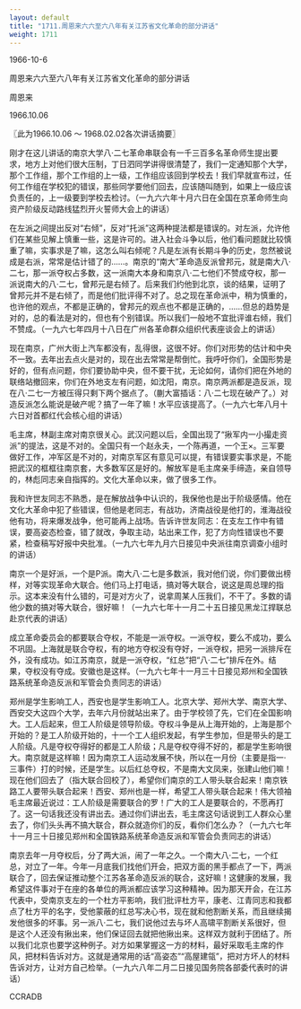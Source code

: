 ```yaml
---
layout: default
title: "1711.周恩来六六至六八年有关江苏省文化革命的部分讲话"
weight: 1711
---
```


1966-10-6

周恩来六六至六八年有关江苏省文化革命的部分讲话

周恩来

1966.10.06

〖此为1966.10.06 ～ 1968.02.02各次讲话摘要〗

刚才在这儿讲话的南京大学八·二七革命串联会有一千三百多名革命师生提出要求，地方上对他们很大压制，丁日泗同学讲得很清楚了，我们一定通知那个大学，那个工作组，那个工作组的上一级，工作组应该回到学校去！我们早就宣布过，任何工作组在学校犯的错误，那些同学要他们回去，应该随叫随到，如果上一级应该负责任的，上一级要到学校去检讨。（一九六六年十月六日在全国在京革命师生向资产阶级反动路线猛烈开火誓师大会上的讲话）

在左派之间提出反对“右倾”，反对“托派”这两种提法都是错误的。对左派，允许他们在某些见解上慎重一些，这是许可的。进入社会斗争以后，他们看问题就比较慎重了嘛，实事求是了嘛，这怎么叫右倾呢？凡是左派有长期斗争的历史，忽然被说成是右派，常常是估计错了的……。南京的“南大”革命造反派曾邦元，就是南大八·二七，那一派夺权占多数，这一派南大本身和南京八·二七他们不赞成夺权，那一派说南大的八·二七，曾邦元是右倾了。后来我们约他到北京，谈的结果，证明了曾邦元并不是右倾了，而是他们批评得不对了。总之现在革命派中，稍为慎重的，也许他的观点，不都是正确的，曾邦元的观点也不都是正确的，……但总的趋势是对的，总的看法是对的，但也有个别错误。所以我们一般地不宜批评谁右倾，我们不赞成。（一九六七年四月十八日在广州各革命群众组织代表座谈会上的讲话）

现在南京，广州大街上汽车都没有，乱得很，这很不好。你们对形势的估计和中央不一致。去年出去点火是对的，现在出去常常是帮倒忙。我呼吁你们，全国形势是好的，但有点问题，你们要协助中央，但不要干扰，无论如何，请你们把在外地的联络站撤回来，你们在外地支左有问题，如沈阳，南京。南京两派都是造反派，现在八·二七一方被压得只剩下两个据点了。（蒯大富插话：八·二七现在破产了。）对造反派怎么能说是破产呢？搞了一年了嘛！水平应该提高了。（一九六七年八月十六日对首都红代会核心组的讲话）

毛主席，林副主席对南京很关心。武汉问题以后，全国出现了“揪军内一小撮走资派”的提法，这是不对的。全国只有一个赵永夫，一个陈再道，一个王×。三军要做好工作，冲军区是不对的，对南京军区有意见可以提，有错误要实事求是，不能把武汉的框框往南京套，大多数军区是好的。解放军是毛主席亲手缔造，亲自领导的，林彪同志亲自指挥的。文化大革命以来，做了很多工作。

我和许世友同志不熟悉，是在解放战争中认识的，我保他也是出于阶级感情。他在文化大革命中犯了些错误，但他是老同志，有战功，济南战役是他打的，淮海战役他有功，将来爆发战争，他可能再上战场。告诉许世友同志：在支左工作中有错误，要高姿态检查，错了就改，争取主动，站出来工作，犯了方向性错误也不要紧，检查稿写好报中央批准。（一九六七年九月六日接见中央派往南京调查小组时的讲话）

南京一个是好派，一个是P派。南大八·二七是多数派，我对他们说，你们要做出榜样，对等实现革命大联合。他们马上打电话，搞对等大联合，说这是周总理的指示。这本来没有什么错的，可是对方火了，说拿周某人压我们，不干了。多数的请他少数的搞对等大联合，很好嘛！（一九六七年十一月二十五日接见黑龙江捍联总赴京代表的讲话）

成立革命委员会的都要联合夺权，不能是一派夺权。一派夺权，要么不成功，要么不巩固。上海就是联合夺权，有的地方夺权没有夺好，一派夺权，把另一派排斥在外，没有成功。如江苏南京，就是一派夺权，“红总”把“八·二七”排斥在外。结果，夺权没有夺成。安徽也是这样。（一九六七年十一月三十日接见郑州和全国铁路系统革命造反派和军管会负责同志的讲话）

郑州是学生影响工人，西安也是学生影响工人。北京大学、郑州大学、南京大学、西安交大这四个大学，去年六月份就站出来了。由于学校领了先，它们在全国影响大。工人后起来，但工人阶级是领导阶级。夺权斗争是从上海开始的，上海是那个开始的？是工人阶级开始的，十一个工人组织发起，有学生参加，但是带头的是工人阶级。凡是夺权夺得好的都是工人阶级；凡是夺权夺得不好的，都是学生影响很大。南京就是这样嘛！因为南京工人运动发展不快，所以在一月份（主要是指一·三事件）打的时候，还是学生。以后红总夺权，不是南大文凤来，张建山他们嘛！现在他们回去了（指大联合回校了），希望你们南京的工人带头联合起来！南京铁路工人要带头联合起来！西安、郑州也是一样，希望工人带头联合起来！伟大领袖毛主席最近说过：工人阶级是需要联合的罗！广大的工人是要联合的，不愿再打了。这一句话我还没有讲出去。通过你们讲出去，毛主席这句话说到工人群众心里去了，你们头头再不搞大联合，群众就造你们的反，看你们怎么办？（一九六七年十一月三十日接见郑州和全国铁路系统革命造反派和军管会负责同志的讲话）

南京去年一月夺权后，分了两大派，闹了一年之久。一个南大八·二七，一个红总，对立了一年。今年一月底我们找他们开会，把双方面的黑手都点了一下，两派联合了，回去保证推动整个江苏各革命造反派的联合，这好嘛！这健康的发展，我希望这件事对于在座的各单位的两派都应该学习这种精神。因为那天开会，在江苏代表中，受南京支左的一个杜方平影响，我们批评杜方平，康老、江青同志和我都点了杜方平的名字，受他蒙蔽的红总写决心书，现在就和他割断关系，而且继续揭发他很多的坏事。另一派八·二七，我们说他过去与坏人高啸平割断关系很好，但是这个人还没有揪出来，他们保证回去就把他揪出来。这样双方就利于团结了。所以我们北京也要学这种例子。对方如果掌握这一方的材料，最好采取毛主席的作风，把材料告诉对方。这就是通常用的话“高姿态”“高屋建瓴”，把对方坏人的材料告诉对方，让对方自己检举。（一九六八年二月二日接见国务院各部委代表时的讲话）

CCRADB

